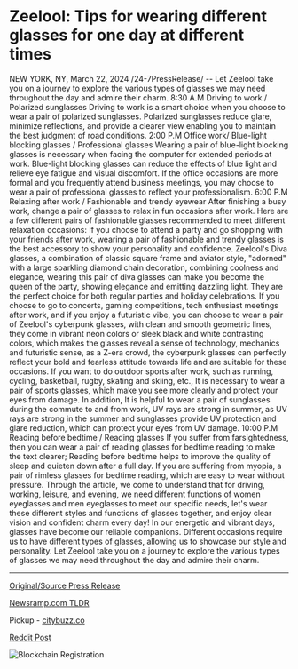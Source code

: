 # Zeelool: Tips for wearing different glasses for one day at different times

NEW YORK, NY, March 22, 2024 /24-7PressRelease/ -- Let Zeelool take you on a journey to explore the various types of glasses we may need throughout the day and admire their charm.  8:30 A.M Driving to work / Polarized sunglasses  Driving to work is a smart choice when you choose to wear a pair of polarized sunglasses. Polarized sunglasses reduce glare, minimize reflections, and provide a clearer view enabling you to maintain the best judgment of road conditions.  2:00 P.M  Office work/ Blue-light blocking glasses / Professional glasses  Wearing a pair of blue-light blocking glasses is necessary when facing the computer for extended periods at work. Blue-light blocking glasses can reduce the effects of blue light and relieve eye fatigue and visual discomfort.  If the office occasions are more formal and you frequently attend business meetings, you may choose to wear a pair of professional glasses to reflect your professionalism.  6:00 P.M  Relaxing after work / Fashionable and trendy eyewear  After finishing a busy work, change a pair of glasses to relax in fun occasions after work. Here are a few different pairs of fashionable glasses recommended to meet different relaxation occasions:  If you choose to attend a party and go shopping with your friends after work, wearing a pair of fashionable and trendy glasses is the best accessory to show your personality and confidence. Zeelool's Diva glasses, a combination of classic square frame and aviator style, "adorned" with a large sparkling diamond chain decoration, combining coolness and elegance, wearing this pair of diva glasses can make you become the queen of the party, showing elegance and emitting dazzling light. They are the perfect choice for both regular parties and holiday celebrations.  If you choose to go to concerts, gaming competitions, tech enthusiast meetings after work, and if you enjoy a futuristic vibe, you can choose to wear a pair of Zeelool's cyberpunk glasses, with clean and smooth geometric lines, they come in vibrant neon colors or sleek black and white contrasting colors, which makes the glasses reveal a sense of technology, mechanics and futuristic sense, as a Z-era crowd, the cyberpunk glasses can perfectly reflect your bold and fearless attitude towards life and are suitable for these occasions.  If you want to do outdoor sports after work, such as running, cycling, basketball, rugby, skating and skiing, etc., It is necessary to wear a pair of sports glasses, which make you see more clearly and protect your eyes from damage.  In addition, It is helpful to wear a pair of sunglasses during the commute to and from work, UV rays are strong in summer, as UV rays are strong in the summer and sunglasses provide UV protection and glare reduction, which can protect your eyes from UV damage.  10:00 P.M  Reading before bedtime / Reading glasses  If you suffer from farsightedness, then you can wear a pair of reading glasses for bedtime reading to make the text clearer; Reading before bedtime helps to improve the quality of sleep and quieten down after a full day.  If you are suffering from myopia, a pair of rimless glasses for bedtime reading, which are easy to wear without pressure.  Through the article, we come to understand that for driving, working, leisure, and evening, we need different functions of women eyeglasses and men eyeglasses to meet our specific needs, let's wear these different styles and functions of glasses together, and enjoy clear vision and confident charm every day!  In our energetic and vibrant days, glasses have become our reliable companions. Different occasions require us to have different types of glasses, allowing us to showcase our style and personality. Let Zeelool take you on a journey to explore the various types of glasses we may need throughout the day and admire their charm. 

---

[Original/Source Press Release](https://www.24-7pressrelease.com/press-release/509449/zeelool-tips-for-wearing-different-glasses-for-one-day-at-different-times)
                    

[Newsramp.com TLDR](https://newsramp.com/curated-news/discover-the-perfect-eyewear-for-every-activity-with-zeelool-s-diverse-selection/34a12f394d03e849e88ce93bed0e8bb8) 


Pickup - [citybuzz.co](https://citybuzz.co/2024/03/22/glasses-for-every-occasion-a-day-in-the-life)
 



[Reddit Post](https://www.reddit.com/r/GamingNewsRamp/comments/1bkteba/discover_the_perfect_eyewear_for_every_activity/) 



![Blockchain Registration](https://cdn.newsramp.app/24-7PressRelease/qrcode/243/22/hintk7I0.webp)